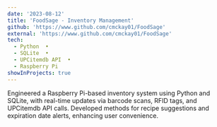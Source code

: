 ```yaml
---
date: '2023-08-12'
title: 'FoodSage - Inventory Management'
github: 'https://www.github.com/cmckay01/FoodSage'
external: 'https://www.github.com/cmckay01/FoodSage'
tech:
  - Python  •
  - SQLite  •
  - UPCitemdb API  •
  - Raspberry Pi
showInProjects: true
---
```


Engineered a Raspberry Pi-based inventory system using Python and SQLite, with real-time updates via barcode scans, RFID tags, and UPCitemdb API calls. Developed methods for recipe suggestions and expiration date alerts, enhancing user convenience.

